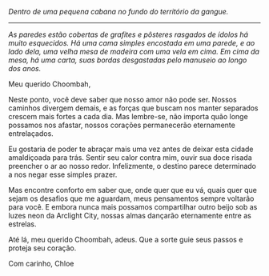 _Dentro de uma pequena cabana no fundo do território da gangue._

---

_As paredes estão cobertas de grafites e pôsteres rasgados de ídolos há muito esquecidos. Há uma cama simples encostada em uma parede, e ao lado dela, uma velha mesa de madeira com uma vela em cima. Em cima da mesa, há uma carta, suas bordas desgastadas pelo manuseio ao longo dos anos._

Meu querido Choombah,

Neste ponto, você deve saber que nosso amor não pode ser. Nossos caminhos divergem demais, e as forças que buscam nos manter separados crescem mais fortes a cada dia. Mas lembre-se, não importa quão longe possamos nos afastar, nossos corações permanecerão eternamente entrelaçados.

Eu gostaria de poder te abraçar mais uma vez antes de deixar esta cidade amaldiçoada para trás. Sentir seu calor contra mim, ouvir sua doce risada preencher o ar ao nosso redor. Infelizmente, o destino parece determinado a nos negar esse simples prazer.

Mas encontre conforto em saber que, onde quer que eu vá, quais quer que sejam os desafios que me aguardam, meus pensamentos sempre voltarão para você. E embora nunca mais possamos compartilhar outro beijo sob as luzes neon da Arclight City, nossas almas dançarão eternamente entre as estrelas.

Até lá, meu querido Choombah, adeus. Que a sorte guie seus passos e proteja seu coração.

Com carinho,
Chloe
